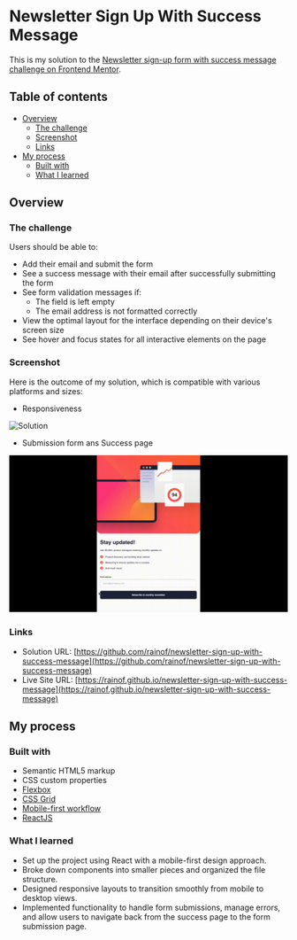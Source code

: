 # Newsletter Sign Up With Success Message

This is my solution to the [Newsletter sign-up form with success message challenge on Frontend Mentor](https://www.frontendmentor.io/challenges/newsletter-signup-form-with-success-message-3FC1AZbNrv).

## Table of contents

- [Overview](#overview)
  - [The challenge](#the-challenge)
  - [Screenshot](#screenshot)
  - [Links](#links)
- [My process](#my-process)
  - [Built with](#built-with)
  - [What I learned](#what-i-learned)

## Overview

### The challenge

Users should be able to:

- Add their email and submit the form
- See a success message with their email after successfully submitting the form
- See form validation messages if:
  - The field is left empty
  - The email address is not formatted correctly
- View the optimal layout for the interface depending on their device's screen size
- See hover and focus states for all interactive elements on the page

### Screenshot

Here is the outcome of my solution, which is compatible with various platforms and sizes:

- Responsiveness

![Solution](./src/assets/results/responsive-result.gif)

- Submission form ans Success page

![Solution](./src/assets/results/test.gif)

### Links

- Solution URL: [https://github.com/rainof/newsletter-sign-up-with-success-message](https://github.com/rainof/newsletter-sign-up-with-success-message)
- Live Site URL: [https://rainof.github.io/newsletter-sign-up-with-success-message](https://rainof.github.io/newsletter-sign-up-with-success-message)

## My process

### Built with

- Semantic HTML5 markup
- CSS custom properties
- [Flexbox](https://developer.mozilla.org/en-US/docs/Learn/CSS/CSS_layout/Flexbox/)
- [CSS Grid](https://developer.mozilla.org/en-US/docs/Learn/CSS/CSS_layout/Grids)
- [Mobile-first workflow](https://developer.mozilla.org/en-US/docs/Glossary/Mobile_First)
- [ReactJS](https://reactjs.org/)

### What I learned

- Set up the project using React with a mobile-first design approach.
- Broke down components into smaller pieces and organized the file structure.
- Designed responsive layouts to transition smoothly from mobile to desktop views.
- Implemented functionality to handle form submissions, manage errors, and allow users to navigate back from the success page to the form submission page.
